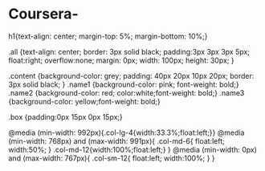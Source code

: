 # Coursera-
h1{text-align: center;
margin-top: 5%;
margin-bottom: 10%;}

.all {text-align: center;
border: 3px solid black;
padding:3px 3px 3px 5px;
float:right;
overflow:none;
margin: 0px;
width: 100px;
height: 30px;
}

.content {background-color: grey;
	padding: 40px 20px 10px 20px;
	border: 3px solid black;
}
.name1 {background-color: pink;
font-weight: bold;}
.name2 {background-color: red;
color:white;font-weight: bold;}
.name3 {background-color: yellow;font-weight: bold;}

.box {padding:0px 15px 0px 15px;}

@media (min-width: 992px){.col-lg-4{width:33.3%;float:left;}}
@media (min-width: 768px) and (max-width: 991px){
	.col-md-6{
		float:left;
	    width:50%;
	}
	.col-md-12{width:100%;float:left;}
}
@media (min-width: 0px) and (max-width: 767px){
	.col-sm-12{
		float:left;
		width:100%;
	}
}	
